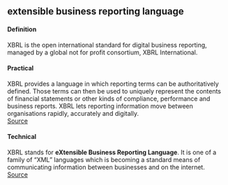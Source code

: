 ## extensible business reporting language

<h4>Definition</h4><p>XBRL is the open international standard for digital business reporting, managed by a global not for profit consortium, XBRL International. </p><h4>Practical</h4><p>XBRL provides a language in which reporting terms can be authoritatively defined. Those terms can then be used to uniquely represent the contents of financial statements or other kinds of compliance, performance and business reports. XBRL lets reporting information move between organisations rapidly, accurately and digitally.<br><a href="https://www.xbrl.org/the-standard/what/an-introduction-to-xbrl/">Source</a></p><h4>Technical</h4><p>XBRL stands for <strong>eXtensible Business Reporting Language</strong>. It is one of a family of “XML” languages which is becoming a standard means of communicating information between businesses and on the internet.<br><a href="https://in.xbrl.org/about-us/what-is-xbrl/">Source</a></p>

